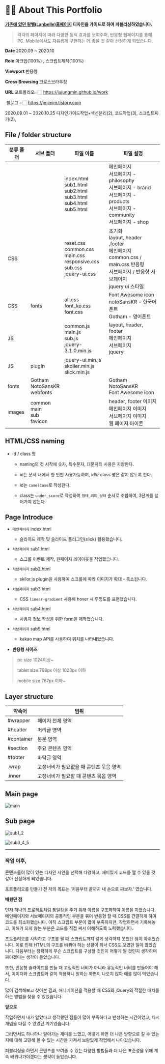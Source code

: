 # 💁🏻 About This Portfolio



**[기존에 있던 랑벨(Lanbelle)홈페이지](http://en.lanbelle.com/?forced_lang=en) 디자인을 가이드로 하여 퍼블리싱하였습니다.**



>각각의 페이지에 따라 다양한 동적 효과를 보여주며,
>반응형 웹페이지를 통해 PC, Mobile에서도 자유롭게 구현하는 데 좋을 것 같아 선정하게 되었습니다.



**Date**								2020.09 ~ 2020.10

**Role**			 					마크업(100%) , 스크립트제작(100%)

**Viewport**						반응형

**Cross Browsing**			크로스브라우징

**URL**								  포트폴리오👉🏻	https://jujungmin.github.io/work

​									  	블로그	  👉🏻	https://jmjmjm.tistory.com



2020.09.01 ~ 2020.10.25 디자인가이드작업+섹션분리(2), 코드작업(3), 스크립트짜기(2),



## File / folder structure

| 분류 폴더 | 서브 폴더                              | 파일 이름                                                    | 파일 설명                                                    |
| --------- | -------------------------------------- | ------------------------------------------------------------ | ------------------------------------------------------------ |
|           |                                        | index.html<br />sub1.html<br />sub2.html<br />sub3.html<br />sub4.html<br />sub5.html | 메인페이지<br />서브페이지 - philosophy<br />서브페이지 - brand<br />서브페이지 - products<br />서브페이지 - community<br />서브페이지 - shop |
| CSS       |                                        | reset.css<br />common.css<br />main.css<br />responsive.css<br />sub.css<br />jquery-ui.css | 초기화<br />layout, header ,footer <br />메인페이지<br />common.css / main.css 반응형<br />서브페이지 / 반응형 서브페이지<br />jquery ui 스타일 |
| CSS       | fonts                                  | all.css<br />font_ko.css<br />font.css                       | Font Awesome icon<br />notoSansKR - 한국어폰트<br />Gotham - 영어폰트 |
| JS        |                                        | common.js<br />main.js<br />sub.js<br />jquery-3.1.0.min.js  | layout, header, footer<br />메인페이지<br />서브페이지<br />jquery |
| JS        | plugIn                                 | jquery-ui.min.js<br />skoller.min.js<br />slick.min.js       |                                                              |
| fonts     | Gotham<br />NotoSansKR<br />webfonts   |                                                              | Gotham<br />NotoSansKR<br />Font Awesome icon                |
| images    | common<br />main<br />sub<br />favicon |                                                              | header, footer 이미지<br />메인페이지 이미지<br />서브페이지 이미지<br />웹 페이지 아이콘 |





## HTML/CSS naming

- id / class 명

  - naming의 첫 시작에 숫자, 특수문자, 대문자의 사용은 지양한다.
  - id는 문서 내에서 한 번만 사용가능하며, id와 class 명은 같지 않도록 한다.
  - id는 `camelCase`로 작성한다.

  - class는 `under_score`로 작성하여 `형태_의미_상태` 순서로 조합하여, 3단계를 넘어가지 않는다.






## Page Introduce

- `메인페이지` index.html
  - 슬라이드 제작 및 슬라이드 플러그인(slick) 활용했습니다.

- `서브페이지` sub1.html
  - 스크롤 이벤트 제작, 원페이지 레이아웃을 작업했습니다.

- `서브페이지` sub2.html
  - skllor.js plugin을 사용하여 스크롤에 따라 이미지가 확대・축소됩니다.

- `서브페이지` sub3.html
  - CSS `linear-gradient` 사용해 hover 시 투명도를 표현했습니다.

- `서브페이지` sub4.html 
  - 사용자 정보 작성을 위한 form을 제작했습니다.

- `서브페이지` sub5.html
  - kakao map API를 사용하여 위치를 나타내었습니다.



- **반응형 사이즈**

> pc size 1024이상~
>
> tablet size 768px 이상 1023px 이하
>
> mobile size 767px 이하~





## Layer structure

| 약속어     | 범위                                    |
| ---------- | --------------------------------------- |
| #wrapper   | 페이지 전체 영역                        |
| #header    | 머리글 영역                             |
| #container | 본문 영역                               |
| #section   | 주요 콘텐츠 영역                        |
| #footer    | 바닥글 영역                             |
| .wrap      | 고정너비가 필요없을 때 콘텐츠 묶음 영역 |
| .inner     | 고정너비가 필요할 때 콘텐츠 묶음 영역   |







## Main page

![main](/Users/jungmin/Desktop/main.png)







## Sub page

![sub1_2](/Users/jungmin/Desktop/sub1_2.jpg)



![sub3_4_5](/Users/jungmin/Desktop/sub3_4_5.jpg)







---



### 작업 이후,

콘텐츠들이 많이 있는 디자인 시안을 선택해 다양하고, 재미있게 코드를 짤 수 있을 것 같아 선정하게 되었습니다.

포트폴리오를 만들기 전 저의 목표는 '처음부터 끝까지 내 손으로 짜보자.' 였습니다.

**배웠던 점**

먼저 하나의 프로젝트처럼 통일감을 주기 위해 이름을 구조화하여 이름을 지었습니다.
메인페이지와 서브페이지의 공통적인 부분을 묶어 반응형 할 때 CSS를 간결하게 하여 코드를 최소화했습니다.
아직 스크립트 부분이 많이 부족하지만, 작업하면서 기록해놓고, 이해가 되지 않는 부분은 코드를 직접 써서 이해하도록 노력했습니다.

포트폴리오를 시작하고 구조를 짤 때 스크립트까지 깊게 생각하지 못했던 점이 아쉬웠습니다. 이로 인해 HTML의 구조를 바꿔야 하는 상황이 와서 CSS도 꼬였던 일이 많았습니다.
다음부터는 정확하게 무슨 스크립트를 구상할 것인지 어떻게 짤 것인지 생각하며 짜야겠다는 생각이 들었습니다.

또한, 반응형 슬라이드를 만들 때 고정적인 너비가 아니라 유동적인 너비를 만들어야 해서, 이미지와 스크립트와 같이 적용하니 원하는 화면이 나오지 않아 애를 많이 먹었습니다.

많이 검색해보고 찾아본 결과, 애니메이션을 적용할 때 CSS와 jQuery의 적절한 매치를 하는 방법을 찾을 수 있었습니다.

**앞으로**

작업하면서 내가 알았다고 생각했던 점들이 많이 부족하다고 반성하는 시간이었고, 다시 개념을 다질 수 있었던 계기였습니다.

그러면서도 하나하나 알아가는 재미를 느꼈고, 어떻게 하면 더 나은 방향으로 갈 수 있는지에 대해 고민해 볼 수 있는 시간을 가져서 보람있게 작업해서 나아갔습니다.

퍼블리싱을 하면서 콘텐츠를 보여줄 수 있는 다양한 방법들과 더 나은 표준성을 위해 계속 배워나가야겠다는 생각이 들었습니다.


